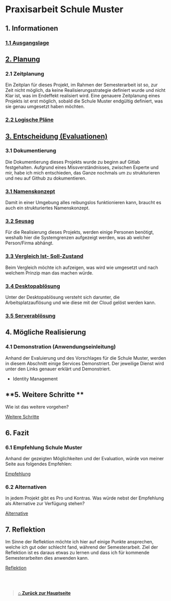 # Praxisarbeit Schule Muster

## **1. Informationen**

### [1.1 Ausgangslage](./01_Informationen/Ausgangslage.md) 


## [**2. Planung**](./02_Planung/README.md)

### 2.1 Zeitplanung

Ein Zeitplan für dieses Projekt, im Rahmen der Semesterarbeit ist so, zur Zeit nicht möglich, da keine Realisierungsstrategie definiert wurde und nicht Klar ist, was im Endeffekt realisiert wird. 
Eine genauere Zeitplanung eines Projekts ist erst möglich, sobald die Schule Muster endgültig definiert, was sie genau umgesetzt haben möchten.

### [2.2 Logische Pläne](./02_Planung/Logische_Plaene.md)  


## [**3. Entscheidung (Evaluationen)**](Praxis_Schule-Muster/03_Entscheidung_und_Realisierung/README.md)  

### 3.1 Dokumentierung

Die Dokumentierung dieses Projekts wurde zu beginn auf Gitlab festgehalten. 
Aufgrund eines Missverständnisses, zwischen Experte und mir, habe ich mich entschieden, das Ganze nochmals um zu strukturieren und neu auf Github zu dokumentieren. 


### [3.1 Namenskonzept](./03_Entscheidung_und_Realisierung/Nameconcept.md)  

Damit in einer Umgebung alles reibungslos funktionieren kann, braucht es auch ein strukturiertes Namenskonzept.

### [3.2 Seusag](./03_Entscheidung_und_Realisierung/SEUSAG.md)  

Für die Realisierung dieses Projekts, werden einige Personen benötigt, weshalb hier die Systemgrenzen aufgezeigt werden, was ab welcher Person/Firma abhängt. 


### [3.3 Vergleich Ist- Soll-Zustand](./03_Entscheidung_und_Realisierung/compare_ist_soll-zustand.md)

Beim Vergleich möchte ich aufzeigen, was wird wie umgesetzt und nach welchem Prinzip man das machen würde. 

### [3.4 Desktopablösung](./03_Entscheidung_und_Realisierung/Desktopreplacement.md) 

Unter der Desktopablösung versteht sich darunter, die Arbeitsplatzauflösung und wie diese mit der Cloud gelöst werden kann. 


### [3.5 Serverablösung](./03_Entscheidung_und_Realisierung/Serverreplacement.md) 





## **4. Mögliche Realisierung**

### 4.1 Demonstration (Anwendungseinleitung)

Anhand der Evaluierung und des Vorschlages für die Schule Muster, werden in diesem Abschnitt einige Services Demonstriert. 
Der jeweilige Dienst wird unter den Links genauer erklärt und Demonstriert. 

- Identity Management


## **5. Weitere Schritte **

Wie ist das weitere vorgehen?

[Weitere Schritte](./05_Weitere_Schritte/README.md) 

## **6. Fazit**

### 6.1 Empfehlung Schule Muster

Anhand der gezeigten Möglichkeiten und der Evaluation, würde von meiner Seite aus folgendes Empfehlen:

[Empfehlung](./06_Fazit/Empfehlung.md) 

### 6.2 Alternativen

In jedem Projekt gibt es Pro und Kontras. Was würde nebst der Empfehlung als Alternative zur Verfügung stehen?

[Alternative](Alternative.md)  
## **7. Reflektion**

Im Sinne der Reflektion möchte ich hier auf einige Punkte ansprechen, welche ich gut oder schlecht fand, während der Semesterarbeit. 
Ziel der Reflektion ist es daraus etwas zu lernen und dass ich für kommende Semesterarbeiten dies anwenden kann. 

[Reflektion](./07_Reflektion/README.md) 

<br>
<br>

> [⌂ **Zurück zur Hauptseite**](https://github.com/Radball-Migi/HF-ITCNE24-SemArbeit1-AZ104-Azure-Administrator-Associate)

